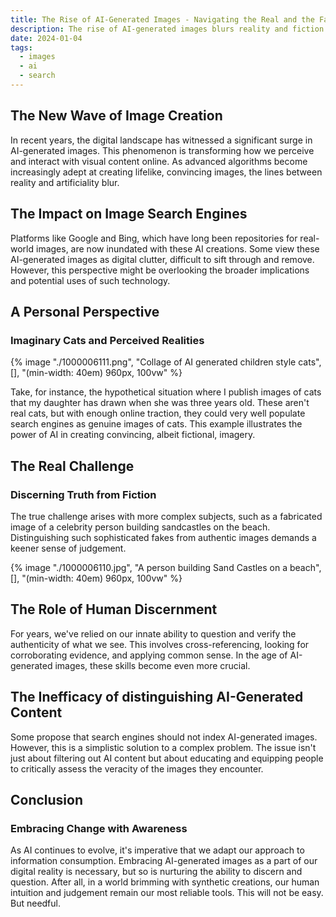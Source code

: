 ```yaml
---
title: The Rise of AI-Generated Images - Navigating the Real and the Fabricated
description: The rise of AI-generated images blurs reality and fiction online, challenging search engines and our ability to discern truth. Educating users on critical assessment is key as we adapt to this evolving digital landscape.
date: 2024-01-04
tags:
  - images
  - ai
  - search
---
```


## The New Wave of Image Creation

In recent years, the digital landscape has witnessed a significant surge in AI-generated images. This phenomenon is transforming how we perceive and interact with visual content online. As advanced algorithms become increasingly adept at creating lifelike, convincing images, the lines between reality and artificiality blur.

## The Impact on Image Search Engines

Platforms like Google and Bing, which have long been repositories for real-world images, are now inundated with these AI creations. Some view these AI-generated images as digital clutter, difficult to sift through and remove. However, this perspective might be overlooking the broader implications and potential uses of such technology.

## A Personal Perspective

### Imaginary Cats and Perceived Realities

{% image "./1000006111.png", "Collage of AI generated children style cats", [], "(min-width: 40em) 960px, 100vw" %}

Take, for instance, the hypothetical situation where I publish images of cats that my daughter has drawn when she was three years old. These aren't real cats, but with enough online traction, they could very well populate search engines as genuine images of cats. This example illustrates the power of AI in creating convincing, albeit fictional, imagery.

## The Real Challenge

### Discerning Truth from Fiction

The true challenge arises with more complex subjects, such as a fabricated image of a celebrity person building sandcastles on the beach. Distinguishing such sophisticated fakes from authentic images demands a keener sense of judgement.

{% image "./1000006110.jpg", "A person building Sand Castles on a beach", [], "(min-width: 40em) 960px, 100vw" %}

## The Role of Human Discernment

For years, we've relied on our innate ability to question and verify the authenticity of what we see. This involves cross-referencing, looking for corroborating evidence, and applying common sense. In the age of AI-generated images, these skills become even more crucial.

## The Inefficacy of distinguishing AI-Generated Content

Some propose that search engines should not index AI-generated images. However, this is a simplistic solution to a complex problem. The issue isn't just about filtering out AI content but about educating and equipping people to critically assess the veracity of the images they encounter.

## Conclusion

### Embracing Change with Awareness

As AI continues to evolve, it's imperative that we adapt our approach to information consumption. Embracing AI-generated images as a part of our digital reality is necessary, but so is nurturing the ability to discern and question. After all, in a world brimming with synthetic creations, our human intuition and judgement remain our most reliable tools. This will not be easy. But needful.
